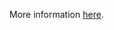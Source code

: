 More information [here](https://docs.bridgecrew.io/docs/ensure-that-aws-lambda-function-is-configured-for-function-level-concurrent-execution-limit).

